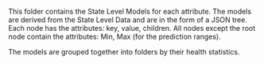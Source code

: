 This folder contains the State Level Models for each attribute. The models
are derived from the State Level Data and are in the form of a JSON tree.
Each node has the attributes: key, value, children. All nodes except the root
node contain the attributes: Min, Max (for the prediction ranges).

The models are grouped together into folders by their health statistics.
